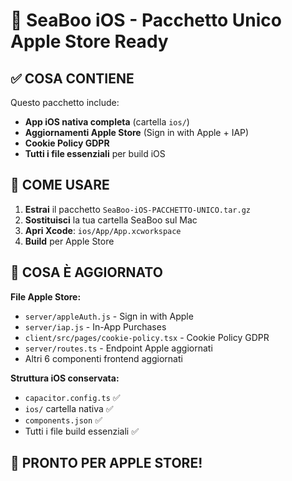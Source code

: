 # 🎯 SeaBoo iOS - Pacchetto Unico Apple Store Ready

## ✅ COSA CONTIENE

Questo pacchetto include:
- **App iOS nativa completa** (cartella `ios/`)
- **Aggiornamenti Apple Store** (Sign in with Apple + IAP)
- **Cookie Policy GDPR** 
- **Tutti i file essenziali** per build iOS

## 📱 COME USARE

1. **Estrai** il pacchetto `SeaBoo-iOS-PACCHETTO-UNICO.tar.gz`
2. **Sostituisci** la tua cartella SeaBoo sul Mac
3. **Apri Xcode**: `ios/App/App.xcworkspace`
4. **Build** per Apple Store

## 🔧 COSA È AGGIORNATO

**File Apple Store:**
- `server/appleAuth.js` - Sign in with Apple
- `server/iap.js` - In-App Purchases  
- `client/src/pages/cookie-policy.tsx` - Cookie Policy GDPR
- `server/routes.ts` - Endpoint Apple aggiornati
- Altri 6 componenti frontend aggiornati

**Struttura iOS conservata:**
- `capacitor.config.ts` ✅
- `ios/` cartella nativa ✅
- `components.json` ✅
- Tutti i file build essenziali ✅

## 🚀 PRONTO PER APPLE STORE!